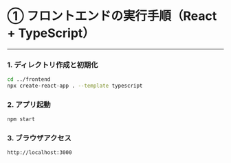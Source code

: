 # ① フロントエンドの実行手順（React + TypeScript）

---

### 1. ディレクトリ作成と初期化
```bash
cd ../frontend
npx create-react-app . --template typescript
```

### 2. アプリ起動
```bash
npm start
```

### 3. ブラウザアクセス
```
http://localhost:3000
```
